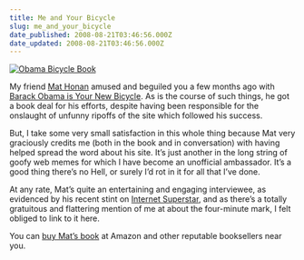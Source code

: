 ```yaml
---
title: Me and Your Bicycle
slug: me_and_your_bicycle
date_published: 2008-08-21T03:46:56.000Z
date_updated: 2008-08-21T03:46:56.000Z
---
```


[![Obama Bicycle Book](/images/obama-bicycle.jpg)](http://www.amazon.com/exec/obidos/ASIN/1592404162/2020-20/)

My friend [Mat Honan](http://www.honan.net/) amused and beguiled you a few months ago with [Barack Obama is Your New Bicycle](http://barackobamaisyournewbicycle.com/). As is the course of such things, he got a book deal for his efforts, despite having been responsible for the onslaught of unfunny ripoffs of the site which followed his success.

But, I take some very small satisfaction in this whole thing because Mat very graciously credits me (both in the book and in conversation) with having helped spread the word about his site. It’s just another in the long string of goofy web memes for which I have become an unofficial ambassador. It’s a good thing there’s no Hell, or surely I’d rot in it for all that I’ve done.

At any rate, Mat’s quite an entertaining and engaging interviewee, as evidenced by his recent stint on [Internet Superstar](https://web.archive.org/web/20080818064341/http://revision3.com/internetsuperstar/2008-08-12Barack/), and as there’s a totally gratuitous and flattering mention of me at about the four-minute mark, I felt obliged to link to it here.

You can [buy Mat’s book](http://www.amazon.com/exec/obidos/ASIN/1592404162/2020-20/) at Amazon and other reputable booksellers near you.
